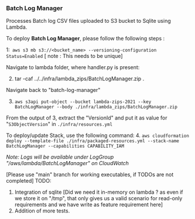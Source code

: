 ### **Batch Log Manager**

Processes Batch log CSV files uploaded to S3 bucket to Sqlite using Lambda.


To deploy **Batch Log Manager**, please follow the following steps :


1:` aws s3 mb s3://<bucket_name> --versioning-configuration Status=Enabled` [ note : This needs to be unique]

Navigate to lambda folder, where handler.py is present:

2. tar -caf ../../infra/lambda_zips/BatchLogManager.zip .

Navigate back to "batch-log-manager"

3. `aws s3api put-object --bucket lambda-zips-2021 --key BatchLogManager --body ./infra/lambda_zips/BatchLogManager.zip`

From the output of 3, extract the "VersionId" and put it as value for "`S3ObjectVersion`" in `./infra/resources.yml`

To deploy/update Stack, use the following command:
4. `aws cloudformation deploy --template-file ./infra/packaged-resources.yml --stack-name BatchLogManager --capabilities CAPABILITY_IAM`


_Note: Logs will be available under LogGroup "/aws/lambda/BatchLogManager" on CloudWatch_

[Please use "main" branch for working executables, if TODOs are not completed]
TODO:
 1. Integration of sqlite [Did we need it in-memory on lambda ? as even if we store it on "/tmp", that only gives us a valid scenario for read-only requirements and we have write as feature requirement here]
 2. Addition of more tests.

